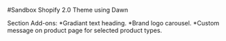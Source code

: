 #Sandbox Shopify 2.0 Theme using Dawn

Section Add-ons:
*Gradiant text heading.
*Brand logo carousel.
\*Custom message on product page for selected product types.
